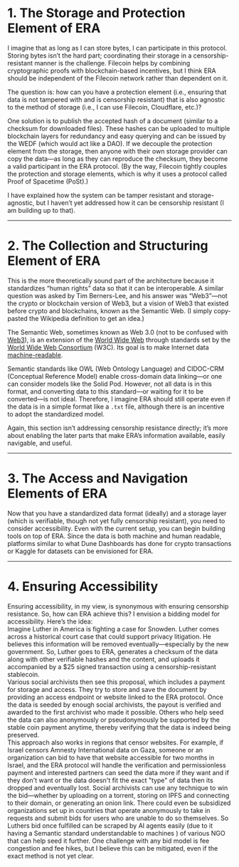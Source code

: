 # 1. The Storage and Protection Element of ERA

I imagine that as long as I can store bytes, I can participate in this protocol. Storing bytes isn’t the hard part; coordinating their storage in a censorship-resistant manner is the challenge. Filecoin helps by combining cryptographic proofs with blockchain-based incentives, but I think ERA should be independent of the Filecoin network rather than dependent on it.

The question is: how can you have a protection element (i.e., ensuring that data is not tampered with and is censorship resistant) that is also agnostic to the method of storage (i.e., I can use Filecoin, Cloudflare, etc.)?

One solution is to publish the accepted hash of a document (similar to a checksum for downloaded files). These hashes can be uploaded to multiple blockchain layers for redundancy and easy querying and can be issued by the WEDF (which would act like a DAO). If we decouple the protection element from the storage, then anyone with their own storage provider can copy the data—as long as they can reproduce the checksum, they become a valid participant in the ERA protocol. (By the way, Filecoin tightly couples the protection and storage elements, which is why it uses a protocol called Proof of Spacetime (PoSt).)

I have explained how the system can be tamper resistant and storage-agnostic, but I haven’t yet addressed how it can be censorship resistant (I am building up to that).

---

# 2. The Collection and Structuring Element of ERA

This is the more theoretically sound part of the architecture because it standardizes “human rights” data so that it can be interoperable. A similar question was asked by Tim Berners-Lee, and his answer was “Web3”—not the crypto or blockchain version of Web3, but a vision of Web3 that existed before crypto and blockchains, known as the Semantic Web. (I simply copy-pasted the Wikipedia definition to get an idea.)

The Semantic Web, sometimes known as Web 3.0 (not to be confused with [Web3](https://en.wikipedia.org/wiki/Web3 "Web3")), is an extension of the [World Wide Web](https://en.wikipedia.org/wiki/World_Wide_Web "World Wide Web") through standards set by the [World Wide Web Consortium](https://en.wikipedia.org/wiki/World_Wide_Web_Consortium "World Wide Web Consortium") (W3C). Its goal is to make Internet data [machine-readable](https://en.wikipedia.org/wiki/Machine-readable "Machine-readable").

Semantic standards like OWL (Web Ontology Language) and CIDOC-CRM (Conceptual Reference Model) enable cross-domain data linking—or one can consider models like the Solid Pod. However, not all data is in this format, and converting data to this standard—or waiting for it to be converted—is not ideal. Therefore, I imagine ERA should still operate even if the data is in a simple format like a `.txt` file, although there is an incentive to adopt the standardized model.

Again, this section isn’t addressing censorship resistance directly; it’s more about enabling the later parts that make ERA’s information available, easily navigable, and useful.

---

# 3. The Access and Navigation Elements of ERA

Now that you have a standardized data format (ideally) and a storage layer (which is verifiable, though not yet fully censorship resistant), you need to consider accessibility. Even with the current setup, you can begin building tools on top of ERA. Since the data is both machine and human readable, platforms similar to what Dune Dashboards has done for crypto transactions or Kaggle for datasets can be envisioned for ERA.

---

# 4. Ensuring Accessibility

Ensuring accessibility, in my view, is synonymous with ensuring censorship resistance. So, how can ERA achieve this? I envision a bidding model for accessibility. Here’s the idea:  
Imagine Luther in America is fighting a case for Snowden. Luther comes across a historical court case that could support privacy litigation. He believes this information will be removed eventually—especially by the new government. So, Luther goes to ERA, generates a checksum of the data along with other verifiable hashes and the content, and uploads it accompanied by a $25 signed transaction using a censorship-resistant stablecoin.  
Various social archivists then see this proposal, which includes a payment for storage and access. They try to store and save the document by providing an access endpoint or website linked to the ERA protocol. Once the data is seeded by enough social archivists, the payout is verified and awarded to the first archivist who made it possible. Others who help seed the data can also anonymously or pseudonymously be supported by the stable coin payment anytime, thereby verifying that the data is indeed being preserved.  
This approach also works in regions that censor websites. For example, if Israel censors Amnesty International data on Gaza, someone or an organization can bid to have that website accessible for two months in Israel, and the ERA protocol will handle the verification and permissionless payment and interested partners can seed the data more if they want and if they don't want or the data doesn't fit the exact "type" of data then its dropped and eventually lost. Social archivists can use any technique to win the bid—whether by uploading on a torrent, storing on IPFS and connecting to their domain, or generating an onion link. There could even be subsidized organizations set up in countries that operate anonymously to take in requests and submit bids for users who are unable to do so themselves. So Luthers bid  once fulfilled can be scraped by AI agents  easily (due to it having a Semantic standard understandable to machines ) of various NGO that can help seed it  further. 
One challenge with any bid model is fee congestion and fee hikes, but I believe this can be mitigated, even if the exact method is not yet clear.
